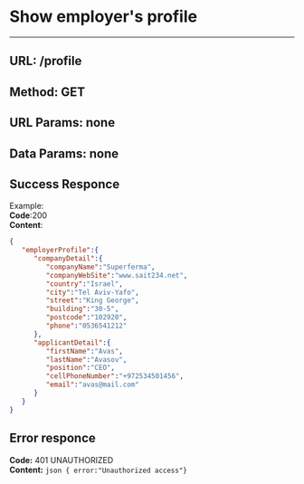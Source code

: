 # Show employer's profile

---

## URL:   /profile

## Method:   GET

## URL Params: none

## Data Params: none

## Success Responce

Example:\
**Code**:200\
**Content**:



```json
{  
   "employerProfile":{  
      "companyDetail":{  
         "companyName":"Superferma",
         "companyWebSite":"www.sait234.net",
         "country":"Israel",
         "city":"Tel Aviv-Yafo",
         "street":"King George",
         "building":"30-5",
         "postcode":"102920",
         "phone":"0536541212"
      },
      "applicantDetail":{  
         "firstName":"Avas",
         "lastName":"Avasov",
         "position":"CEO",
         "cellPhoneNumber":"+972534501456",
         "email":"avas@mail.com"
      }
   }
}
```

## Error responce

**Code:** 401 UNAUTHORIZED\
**Content:** ```json { error:"Unauthorized access"}```